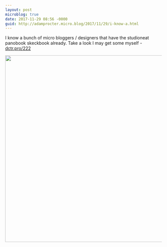 ```yaml
---
layout: post
microblog: true
date: 2017-11-29 08:56 -0000
guid: http://adamprocter.micro.blog/2017/11/29/i-know-a.html
---
```

I know a bunch of micro bloggers / designers that have the studioneat panobook skeckbook already. Take a look I may get some myself - [dctr.pro/222](http://dctr.pro/222) 

<img src="http://discursive.adamprocter.co.uk/uploads/2017/5948e58b9c.jpg" width="600" height="600" />
